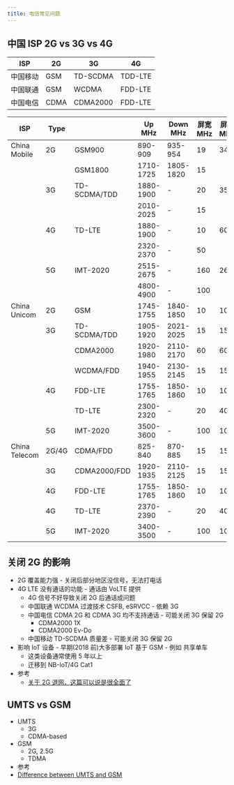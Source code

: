 ```yaml
---
title: 电信常见问题
---
```


## 中国 ISP 2G vs 3G vs 4G

| ISP      | 2G   | 3G       | 4G      |
| -------- | ---- | -------- | ------- |
| 中国移动 | GSM  | TD-SCDMA | TDD-LTE |
| 中国联通 | GSM  | WCDMA    | FDD-LTE |
| 中国电信 | CDMA | CDMA2000 | FDD-LTE |

| ISP           | Type  |              | Up MHz    | Down MHz  | 屏宽 MHz | 屏宽 MHz |
| ------------- | ----- | ------------ | --------- | --------- | -------- | -------- |
| China Mobile  | 2G    | GSM900       | 890-909   | 935-954   | 19       | 34       |
|               |       | GSM1800      | 1710-1725 | 1805-1820 | 15       |
|               | 3G    | TD-SCDMA/TDD | 1880-1900 | -         | 20       | 35       |
|               |       |              | 2010-2025 | -         | 15       |
|               | 4G    | TD-LTE       | 1880-1900 | -         | 10       | 60       |
|               |       |              | 2320-2370 | -         | 50       |          |
|               | 5G    | IMT-2020     | 2515-2675 | -         | 160      | 260      |
|               |       |              | 4800-4900 | -         | 100      |
| China Unicom  | 2G    | GSM          | 1745-1755 | 1840-1850 | 10       | 10       |
|               | 3G    | TD-SCDMA/TDD | 1905-1920 | 2021-2025 | 15       | 15       |
|               |       | CDMA2000     | 1920-1980 | 2110-2170 | 60       | 60       |
|               |       | WCDMA/FDD    | 1940-1955 | 2130-2145 | 15       | 15       |
|               | 4G    | FDD-LTE      | 1755-1765 | 1850-1860 | 10       | 10       |
|               |       | TD-LTE       | 2300-2320 | -         | 20       | 40       |
|               | 5G    | IMT-2020     | 3500-3600 | -         | 100      | 100      |
| China Telecom | 2G/4G | CDMA/FDD     | 825-840   | 870-885   | 15       | 15       |
|               | 3G    | CDMA2000/FDD | 1920-1935 | 2110-2125 | 15       | 15       |
|               | 4G    | FDD-LTE      | 1755-1765 | 1850-1860 | 10       | 10       |
|               | 4G    | TD-LTE       | 2370-2390 | -         | 20       | 40       |
|               | 5G    | IMT-2020     | 3400-3500 | -         | 100      | 100      |

## 关闭 2G 的影响

- 2G 覆盖能力强 - 关闭后部分地区没信号，无法打电话
- 4G LTE 没有通话的功能 - 通话由 VoLTE 提供
  - 4G 信号不好导致关闭 2G 后通话成问题
  - 中国联通 WCDMA 过渡技术 CSFB, eSRVCC - 依赖 3G
  - 中国电信 CDMA 2G 和 CDMA 3G 均不支持通话 - 可能关闭 3G 保留 2G
    - CDMA2000 1X
    - CDMA2000 Ev-Do
  - 中国移动 TD-SCDMA 质量差 - 可能关闭 3G 保留 2G
- 影响 IoT 设备 - 早期(2018 前)大多部署 IoT 基于 GSM - 例如 共享单车
  - 这类设备通常使用 5 年以上
  - 迁移到 NB-IoT/4G Cat1
- 参考
  - [关于 2G 退网，这篇可以说是很全面了](https://network.51cto.com/art/202006/618545.htm)

## UMTS vs GSM

- UMTS
  - 3G
  - CDMA-based
- GSM
  - 2G, 2.5G
  - TDMA
- 参考
- [Difference between UMTS and GSM](https://www.geeksforgeeks.org/difference-between-umts-and-gsm/)
